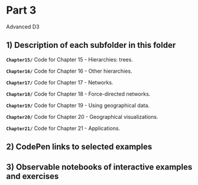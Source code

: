 # Part 3
Advanced D3

## 1) Description of each subfolder in this folder

__`Chapter15/`__
Code for Chapter 15 - Hierarchies: trees.

__`Chapter16/`__
Code for Chapter 16 - Other hierarchies.

__`Chapter17/`__
Code for Chapter 17 - Networks.

__`Chapter18/`__
Code for Chapter 18 - Force-directed networks.

__`Chapter19/`__
Code for Chapter 19 - Using geographical data.

__`Chapter20/`__
Code for Chapter 20 - Geographical visualizations.

__`Chapter21/`__
Code for Chapter 21 - Applications.

## 2) CodePen links to selected examples

## 3) Observable notebooks of interactive examples and exercises
